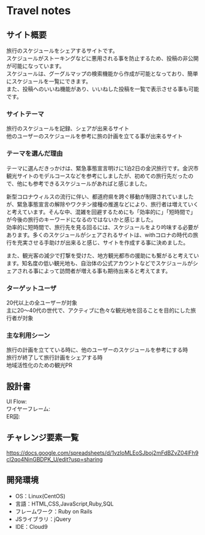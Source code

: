 # Travel notes

## サイト概要
旅行のスケジュールをシェアするサイトです。  
スケジュールがストーキングなどに悪用される事を防止するため、投稿の非公開が可能になっています。  
スケジュールは、グーグルマップの検索機能から作成が可能となっており、簡単にスケジュールを一覧にできます。  
また、投稿へのいいね機能があり、いいねした投稿を一覧で表示させる事も可能です。

### サイトテーマ
旅行のスケジュールを記録、シェアが出来るサイト  
他のユーザーのスケジュールを参考に旅の計画を立てる事が出来るサイト

### テーマを選んだ理由
テーマに選んだきっかけは、緊急事態宣言明けに1泊2日の金沢旅行です。金沢市観光サイトのモデルコースなどを参考にしましたが、初めての旅行先だったので、他にも参考できるスケジュールがあればと感じました。  

新型コロナウィルスの流行に伴い、都道府県を跨ぐ移動が制限されていましたが、緊急事態宣言の解除やワクチン接種の推進などにより、旅行者は増えていくと考えています。そんな中、混雑を回避するためにも「効率的に」「短時間で」が今後の旅行のキーワードになるのではないかと感じました。  
効率的に短時間で、旅行先を見る回るには、スケジュールをより吟味する必要があります。多くのスケジュールがシェアされるサイトは、withコロナの時代の旅行を充実させる手助けが出来ると感じ、サイトを作成する事に決めました。  

また、観光客の減少で打撃を受けた、地方観光都市の援助にも繋がると考えています。知名度の低い観光地も、自治体の公式アカウントなどでスケジュールがシェアされる事によって訪問者が増える事も期待出来ると考えてます。

### ターゲットユーザ
20代以上の全ユーザーが対象  
主に20～40代の世代で、アクティブに色々な観光地を回ることを目的にした旅行者が対象

### 主な利用シーン
旅行の計画を立てている時に、他のユーザーのスケジュールを参考にする時  
旅行が終了して旅行計画をシェアする時  
地域活性化のための観光PR

## 設計書
UI Flow:  
ワイヤーフレーム:  
ER図:

## チャレンジ要素一覧
https://docs.google.com/spreadsheets/d/1vzIoMLEoSJboj2mFdBZvZ04lFh9cI2qo4NinGBDPK_U/edit?usp=sharing

## 開発環境
- OS：Linux(CentOS)
- 言語：HTML,CSS,JavaScript,Ruby,SQL
- フレームワーク：Ruby on Rails
- JSライブラリ：jQuery
- IDE：Cloud9
